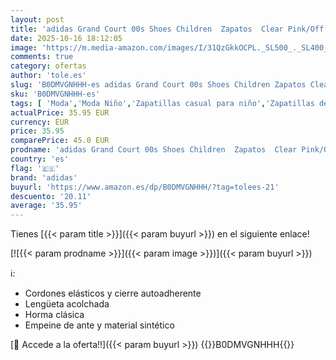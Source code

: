 ```yaml
---
layout: post
title: 'adidas Grand Court 00s Shoes Children  Zapatos  Clear Pink/Off White/Gum  30.5 EU'
date: 2025-10-16 18:12:05
image: 'https://m.media-amazon.com/images/I/31QzGkkOCPL._SL500_._SL400_.jpg'
comments: true
category: ofertas
author: 'tole.es'
slug: 'B0DMVGNHHH-es adidas Grand Court 00s Shoes Children Zapatos Clear...'
sku: 'B0DMVGNHHH-es'
tags: [ 'Moda','Moda Niño','Zapatillas casual para niño','Zapatillas deportivas y de moda para niños','Zapatos de niño','adidas','zapatos','🇪🇸', ]
actualPrice: 35.95 EUR
currency: EUR
price: 35.95
comparePrice: 45.0 EUR
prodname: 'adidas Grand Court 00s Shoes Children  Zapatos  Clear Pink/Off White/Gum  30.5 EU'
country: 'es'
flag: '🇪🇸'
brand: 'adidas'
buyurl: 'https://www.amazon.es/dp/B0DMVGNHHH/?tag=tolees-21'
descuento: '20.11'
average: '35.95'
---
```


Tienes [{{< param title >}}]({{< param buyurl >}}) en el siguiente enlace!

[![{{< param prodname >}}]({{< param image >}})]({{< param buyurl >}})

ℹ️:

- Cordones elásticos y cierre autoadherente
- Lengüeta acolchada
- Horma clásica
- Empeine de ante y material sintético

[🛒 Accede a la oferta!!]({{< param buyurl >}})
{{<world>}}B0DMVGNHHH{{</world>}}
